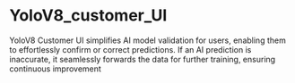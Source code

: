# YoloV8_customer_UI
YoloV8 Customer UI simplifies AI model validation for users, enabling them to effortlessly confirm or correct predictions. If an AI prediction is inaccurate, it seamlessly forwards the data for further training, ensuring continuous improvement
